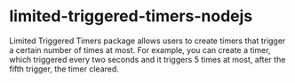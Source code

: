 # limited-triggered-timers-nodejs
Limited Triggered Timers package allows users to create timers that trigger a certain number of times at most. For example, you can create a timer, which triggered every two seconds and it triggers 5 times at most, after the fifth trigger, the timer cleared.
